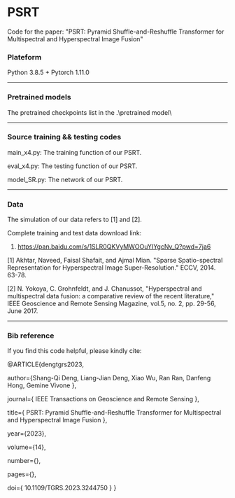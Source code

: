 # PSRT
Code for the paper: "PSRT: Pyramid Shuffle-and-Reshuffle Transformer for Multispectral and Hyperspectral Image Fusion"
### Plateform
Python 3.8.5 + Pytorch 1.11.0
______

### Pretrained models
The pretrained checkpoints list in the .\pretrained model\
______

### Source training && testing codes
main_x4.py: The training function of our PSRT.

eval_x4.py: The testing function of our PSRT.

model_SR.py: The network of our PSRT.

______
### Data
The simulation of our data refers to [1] and [2].

Complete training and test data download link:
1. <https://pan.baidu.com/s/1SLR0QKVyMWOOuYIYgcNv_Q?pwd=7ja6>

[1] Akhtar, Naveed, Faisal Shafait, and Ajmal Mian. "Sparse Spatio-spectral Representation for Hyperspectral Image Super-Resolution." ECCV, 2014. 63-78.

[2] N. Yokoya, C. Grohnfeldt, and J. Chanussot, "Hyperspectral and multispectral data fusion: a comparative review of the recent literature," IEEE Geoscience and Remote Sensing Magazine, vol.5, no. 2, pp. 29-56, June 2017.
______

### Bib reference
If you find this code helpful, please kindly cite:

@ARTICLE{dengtgrs2023,

author={Shang-Qi Deng, Liang-Jian Deng, Xiao Wu, Ran Ran, Danfeng Hong, Gemine Vivone },

journal={ IEEE Transactions on Geoscience and Remote Sensing },

title={ PSRT: Pyramid Shuffle-and-Reshuffle Transformer for Multispectral and Hyperspectral Image Fusion },

year={2023},

volume={14},

number={},

pages={},

doi={ 10.1109/TGRS.2023.3244750 }
   }

